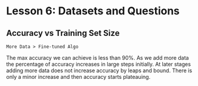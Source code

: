 # Lesson 6: Datasets and Questions

## Accuracy vs Training Set Size
`More Data > Fine-tuned Algo`

The max accuracy we can achieve is less than 90%. As we add more data the percentage of accuracy increases in large steps initially.
At later stages adding more data does not increase accuracy by leaps and bound. There is only a minor increase and then accuracy
starts plateauing.

